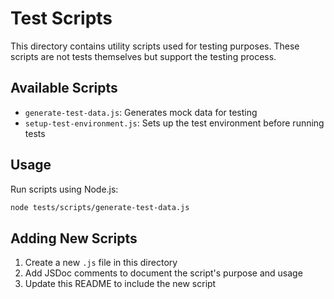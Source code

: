 # Test Scripts

This directory contains utility scripts used for testing purposes. These scripts are not tests themselves but support the testing process.

## Available Scripts

- `generate-test-data.js`: Generates mock data for testing
- `setup-test-environment.js`: Sets up the test environment before running tests

## Usage

Run scripts using Node.js:

```bash
node tests/scripts/generate-test-data.js
```

## Adding New Scripts

1. Create a new `.js` file in this directory
2. Add JSDoc comments to document the script's purpose and usage
3. Update this README to include the new script
